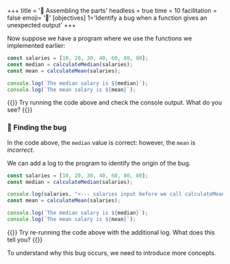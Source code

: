 +++
title = '🧱 Assembling the parts'
headless = true
time = 10
facilitation = false
emoji= '🧩'
[objectives]
1='Identify a bug when a function gives an unexpected output'
+++

Now suppose we have a program where we use the functions we implemented earlier:

```js
const salaries = [10, 20, 30, 40, 60, 80, 80];
const median = calculateMedian(salaries);
const mean = calculateMean(salaries);

console.log(`The median salary is ${median}`);
console.log(`The mean salary is ${mean}`);
```

{{<note type="activity" title="Run it">}}
Try running the code above and check the console output. What do you see?
{{</note>}}

### 🐛 Finding the bug

In the code above, the `median` value is correct: however, the `mean` is _incorrect_.

We can add a log to the program to identify the origin of the bug.

```js {linenos=table,hl_lines=["4"],linenostart=1}
const salaries = [10, 20, 30, 40, 60, 80, 80];
const median = calculateMedian(salaries);

console.log(salaries, "<--- salaries input before we call calculateMean");
const mean = calculateMean(salaries);

console.log(`The median salary is ${median}`);
console.log(`The mean salary is ${mean}`);
```

{{<note type="activity" title="Run it">}}
Try re-running the code above with the additional log. What does this tell you?
{{</note>}}

To understand why this bug occurs, we need to introduce more concepts.
